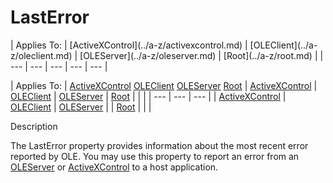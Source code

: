 




<h1 class="heading"><span class="name">LastError</span></h1>
| Applies To: | [ActiveXControl](../a-z/activexcontrol.md) | [OLEClient](../a-z/oleclient.md) | [OLEServer](../a-z/oleserver.md) | [Root](../a-z/root.md) |
| --- | --- | --- | --- | ---  |

| Applies To: | [ActiveXControl](../a-z/activexcontrol.md) [OLEClient](../a-z/oleclient.md) [OLEServer](../a-z/oleserver.md) [Root](../a-z/root.md) | [ActiveXControl](../a-z/activexcontrol.md) | [OLEClient](../a-z/oleclient.md) | [OLEServer](../a-z/oleserver.md) | [Root](../a-z/root.md) |  |  |
| --- | --- | ---  |
| [ActiveXControl](../a-z/activexcontrol.md) | [OLEClient](../a-z/oleclient.md) | [OLEServer](../a-z/oleserver.md) |
| [Root](../a-z/root.md) |  |  |


Description


The LastError property provides information about the most recent error reported by OLE. You may use this property to report an error from an [OLEServer](../a-z/oleserver.md) or [ActiveXControl](../a-z/activexcontrol.md) to a host application.



